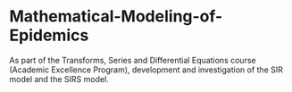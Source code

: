 # Mathematical-Modeling-of-Epidemics

As part of the Transforms, Series and Differential Equations course (Academic Excellence Program),
 development and investigation of the SIR model and the SIRS model.
